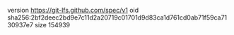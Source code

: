 version https://git-lfs.github.com/spec/v1
oid sha256:2bf2deec2bd9e7c11d2a20719c01701d9d83ca1d761cd0ab71f59ca7130937e7
size 154939
